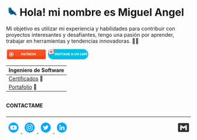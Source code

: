 

# <img src="./assets/birdy.gif" width="30px">  Hola! mi nombre es Miguel Angel 



Mi objetivo es utilizar mi experiencia y habilidades para contribuir con proyectos interesantes y desafiantes, tengo una pasión por aprender, trabajar en herramientas y tendencias innovadoras. 🐱‍👤


<a href="https://patreon.com/user?u=7116553&utm_medium=clipboard_copy&utm_source=copyLink&utm_campaign=creatorshare_creator&utm_content=join_link"><img src="/assets/patreon.png" width="110"></a> <a href="https://ko-fi.com/miguelhito54"><img src="/assets/kofi.png" width="110"></a>

|Ingeniero de Software       |                               
|----------------------------|
|<a href="">Certificados</a> 📜                             
|<a href="#">Portafolio</a>  💼                              

##
### 
#### CONTACTAME 
###
---------------------------------------------------------- 

<div> 
  <a href="https://www.youtube.com/channel/UCGf4Ws-6bJP7b2JV3my2aiw" target="_blank"><img src="./assets/contactame2.png" width="40px" target="_blank">
  </a>
  <a target="_blank" href="https://www.instagram.com/miguelg0205/"> <img src="./assets/contactame4.png" width="40px" target="_blank">
  </a>
  <a href="https://twitter.com/miguelhito54" target="_blank"> <img src="./assets/contactame3.png" width="40px" target="_blank">
  </a>
  <a href = "mailto:miguelhito54@gmail.com"> <img align="right" src="./assets/contactame5.png" target="_blank" width="40px">
  </a>
  <a href="https://www.linkedin.com/in/miguel-angel-garcia-6a983419a/" target="_blank"><img src="./assets/contactame1.png" target="_blank" width="40px">
  </a> 
</div>